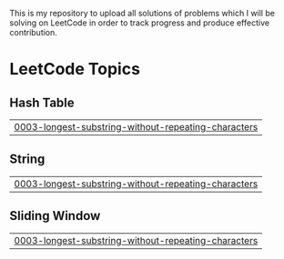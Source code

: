 This is my repository to upload all solutions of problems which I will be solving on LeetCode in order to track progress and produce effective contribution.

<!---LeetCode Topics Start-->
# LeetCode Topics
## Hash Table
|  |
| ------- |
| [0003-longest-substring-without-repeating-characters](https://github.com/tech-dhawal-03/DSA-LeetCode-Problems/tree/master/0003-longest-substring-without-repeating-characters) |
## String
|  |
| ------- |
| [0003-longest-substring-without-repeating-characters](https://github.com/tech-dhawal-03/DSA-LeetCode-Problems/tree/master/0003-longest-substring-without-repeating-characters) |
## Sliding Window
|  |
| ------- |
| [0003-longest-substring-without-repeating-characters](https://github.com/tech-dhawal-03/DSA-LeetCode-Problems/tree/master/0003-longest-substring-without-repeating-characters) |
<!---LeetCode Topics End-->